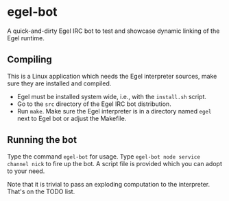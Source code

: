 # egel-bot

A quick-and-dirty Egel IRC bot to test and showcase dynamic linking
of the Egel runtime.

## Compiling

This is a Linux application which needs the Egel interpreter sources,
make sure they are installed and compiled.

+ Egel must be installed system wide, i.e., with the `install.sh` script.
+ Go to the `src` directory of the Egel IRC bot distribution.
+ Run `make`. Make sure the Egel interpreter is in a directory named `egel`
  next to Egel bot or adjust the Makefile.

## Running the bot

Type the command `egel-bot` for usage. Type `egel-bot node service channel nick` to
fire up the bot. A script file is provided which you can adopt to your need.

Note that it is trivial to pass an exploding computation to the interpreter.
That's on the TODO list.
